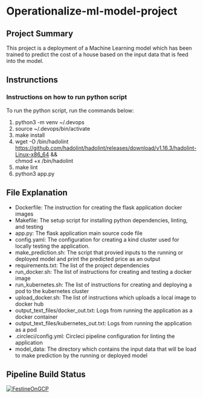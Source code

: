 # Operationalize-ml-model-project

## Project Summary

This project is a deployment of a Machine Learning model which has been trained to predict the cost of a house 
based on the input data that is feed into the model. 

## Instrunctions

### Instructions on how to run python script

To run the python script, run the commands below:
  1. python3 -m venv ~/.devops
  2. source ~/.devops/bin/activate
  3. make install
  4. wget -O /bin/hadolint https://github.com/hadolint/hadolint/releases/download/v1.16.3/hadolint-Linux-x86_64 &&\
        chmod +x /bin/hadolint
  5. make lint
  6. python3 app.py

## File Explanation
  - Dockerfile: The instruction for creating the flask application docker images
  - Makefile: The setup script for installing python dependencies, linting, and testing
  - app.py: The flask application main source code file
  - config.yaml: The configuration for creating a kind cluster used for locally testing the application.
  - make_prediction.sh: The script that provied inputs to the running or deployed model and print the predicted price as an output
  - requirements.txt: The list of the project dependencies
  - run_docker.sh: The list of instructions for creating and testing a docker image
  - run_kubernetes.sh: The list of instructions for creating and deploying a pod to the kubernetes cluster
  - upload_docker.sh: The list of instructions which uploads a local image to docker hub
  - output_text_files/docker_out.txt: Logs from running the application as a docker container
  - output_text_files/kubernetes_out.txt: Logs from running the application as a pod
  - .circleci/config.yml: Circleci pipeline configuration for linting the application
  - model_data: The directory which contains the input data that will be load to make prediction by the running or deployed model


## Pipeline Build Status

[![FestineOnGCP](https://circleci.com/gh/FestineOnGCP/operationalize-ml-model-project.svg?style=svg)](https://app.circleci.com/pipelines/gh/FestineOnGCP/operationalize-ml-model-project/4/workflows/cd8296c1-76d4-445a-97f2-4fe619bfc0a3/jobs/4)
